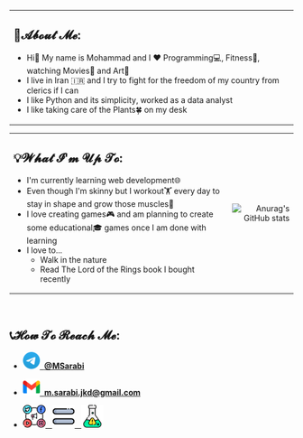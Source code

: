 <table>
<tr><td>

## 🤵𝓐𝓫𝓸𝓾𝓽 𝓜𝓮:
- Hi👋 My name is Mohammad and I ❤️ Programming💻, Fitness🏃, watching Movies🎥 and Art🎨
- I live in Iran 🇮🇷 and I try to fight for the freedom of my country from clerics if I can
- I like Python and its simplicity, worked as a data analyst
- I like taking care of the Plants🍀 on my desk

</td></tr>
</table>

<div align="center">
<table>
<tr>
<td>

## 💡𝓦𝓱𝓪𝓽 𝓘'𝓶 𝓤𝓹 𝓣𝓸:
- I'm currently learning web development🌐
- Even though I'm skinny but I workout🏋️ every day to stay in shape and grow those muscles💪
- I love creating games🎮 and am planning to create some educational🎓 games once I am done with learning
- I love to...
  - Walk in the nature
  - Read The Lord of the Rings book I bought recently

</td>
<td>
<div align="right">

![Anurag's GitHub stats](https://github-readme-stats.vercel.app/api?username=m-sarabi&show_icons=true&count_private=true&hide=prs&rank_icon=percentile&line_height=20&title_color=7A7ADB&icon_color=2234AE&text_color=D3D3D3&bg_color=0,000000,130F40)

</div>
</td>
</tr>
</table>
</div>
<br>
<footer>

## 📞𝓗𝓸𝔀 𝓣𝓸 𝓡𝓮𝓪𝓬𝓱 𝓜𝓮:
- [<img src="https://raw.githubusercontent.com/m-sarabi/m-sarabi/main/Media/telegram.png" width="30em">&nbsp;&nbsp;<b>@MSarabi</b>](https://t.me/MSarabi)
- [<img src="https://raw.githubusercontent.com/m-sarabi/m-sarabi/main/Media/gmail.png" width="30em">&nbsp;&nbsp;<b>m.sarabi.jkd@gmail.com</b>](mailto:m.sarabi.jkd@gmail.com)

- [<img src="https://raw.githubusercontent.com/m-sarabi/m-sarabi/main/Media/social-media.png" width="40em">&nbsp;&nbsp;&nbsp;<img src="https://raw.githubusercontent.com/m-sarabi/m-sarabi/main/Media/equal.png" width="40em">&nbsp;&nbsp;&nbsp;<img src="https://raw.githubusercontent.com/m-sarabi/m-sarabi/main/Media/flask.png" width="40em">](https://www.youtube.com/watch?v=bCeWncuIfoc)

</footer>
